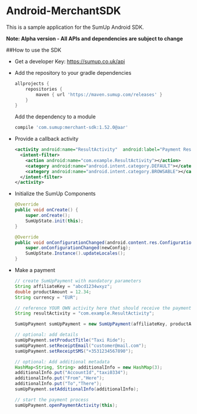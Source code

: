 # Android-MerchantSDK

This is a sample application for the SumUp Android SDK.

**Note: Alpha version - All APIs and dependencies are subject to change**

##How to use the SDK


+ Get a developer Key: https://sumup.co.uk/api


+ Add the repository to your gradle dependencies 
	```groovy
	allprojects {
	    repositories {
	        maven { url 'https://maven.sumup.com/releases' }
	    }
	}
	```

	Add the dependency to a module
	```groovy
	compile 'com.sumup:merchant-sdk:1.52.0@aar'
	```

+ Provide a callback activity
	```xml
	<activity android:name="ResultActivity"  android:label="Payment Result">
	  <intent-filter>
	    <action android:name="com.example.ResultActivity"></action>
	    <category android:name="android.intent.category.DEFAULT"></category>
	    <category android:name="android.intent.category.BROWSABLE"></category>
	  </intent-filter>
	</activity>
	```
	
+ Initialize the SumUp Components
	```java
	@Override
	public void onCreate() {
		super.onCreate();
		SumUpState.init(this);
	}

	@Override
	public void onConfigurationChanged(android.content.res.Configuration newConfig) {
		super.onConfigurationChanged(newConfig);
		SumUpState.Instance().updateLocales();
	}
	```
 



+ Make a payment
	```java
	// create SumUpPayment with mandatory parameters
	String affiliateKey = "abcd1234wxyz";
	double productAmount = 12.34;
	String currency = "EUR";

	// reference YOUR OWN activity here that should receive the payment result
	String resultActivity = "com.example.ResultActivity";

	SumUpPayment sumUpPayment = new SumUpPayment(affiliateKey, productAmount, currency, resultActivity, this);

	// optional: add details
	sumUpPayment.setProductTitle("Taxi Ride");
	sumUpPayment.setReceiptEmail("customer@mail.com");
	sumUpPayment.setReceiptSMS("+3531234567890");

	// optional: Add additional metadata
	HashMap<String, String> additionalInfo = new HashMap(3);
	additionalInfo.put("AccountId","taxi0334");
	additionalInfo.put("From","Here");
	additionalInfo.put("To","There");
	sumUpPayment.setAdditionalInfo(additionalInfo);

	// start the payment process
	sumUpPayment.openPaymentActivity(this);
	```




